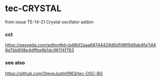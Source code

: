 # tec-CRYSTAL
from issue TE-14-21 Crystal oscillator addon

### cct
https://easyeda.com/editor#id=bd8bf2aaa68744428d6d598f9d9ab4fa|1449d7bb908e4dffbe9b1dc96114f783


### see also
https://github.com/SteveJustin1963/tec-OSC-BG


